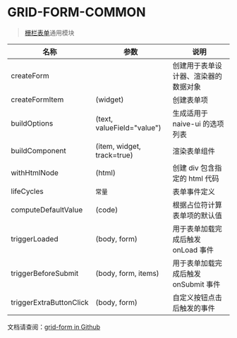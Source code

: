 # GRID-FORM-COMMON
> [栅栏表单](https://github.com/0604hx/grid-form)通用模块

名称|参数|说明
-|-|-
createForm||创建用于表单设计器、渲染器的数据对象
createFormItem|(widget)|创建表单项
buildOptions|(text, valueField="value")|生成适用于 naive-ui 的选项列表
buildComponent|(item, widget, track=true)|渲染表单组件
withHtmlNode|(html)|创建 div 包含指定的 html 代码
lifeCycles|`常量`|表单事件定义
computeDefaultValue|(code)|根据占位符计算表单项的默认值
triggerLoaded|(body, form)|用于表单加载完成后触发 onLoad 事件
triggerBeforeSubmit|(body, form, items)|用于表单加载完成后触发 onSubmit 事件
triggerExtraButtonClick|(body, form)|自定义按钮点击后触发的事件

文档请查阅：[grid-form in Github](https://github.com/0604hx/grid-form)
